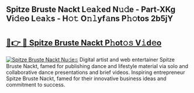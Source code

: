 ## Spitze Bruste Nackt L𝚎a𝚔ed N𝚞𝚍e - Part-XKg Vi𝚍𝚎o L𝚎a𝚔s - H𝚘𝚝 O𝚗𝚕yf𝚊ns P𝚑𝚘tos 2b5jY

# <h2><a href="http://kfe9sxr.oniu.top/?m=Spitze+Bruste+Nackt">🔗👉 🔴 Spitze Bruste Nackt P𝚑ot𝚘𝚜 V𝚒d𝚎o</a></h2>

[![Spitze Bruste Nackt Nu𝚍e𝚜](https://i.imgur.com/0qMVB7G.gif)](http://kfe9sxr.oniu.top/?m=Spitze+Bruste+Nackt)
Digital artist and web entertainer Spitze Bruste Nackt, famed for publishing dance and lifestyle material via solo and collaborative dance presentations and brief videos. Inspiring entrepreneur Spitze Bruste Nackt, famed for their innovative business ideas and commitment to success.  
